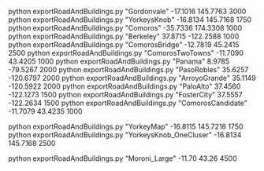 python exportRoadAndBuildings.py "Gordonvale" -17.1016 145.7763 3000
python exportRoadAndBuildings.py "YorkeysKnob" -16.8134 145.7168 1750
python exportRoadAndBuildings.py "Comoros" -35.7336 174.3308 1000
python exportRoadAndBuildings.py "Berkeley" 37.8715 -122.2588 1000
python exportRoadAndBuildings.py "ComorosBridge" -12.7819 45.2415 2500
python exportRoadAndBuildings.py "ComorosTwoTowns" -11.7090 43.4205 1000
python exportRoadAndBuildings.py "Panama" 8.9785 -79.5267 2000
python exportRoadAndBuildings.py "PasoRobles" 35.6257 -120.6797 2000
python exportRoadAndBuildings.py "ArroyoGrande" 35.1149 -120.5922 2000
python exportRoadAndBuildings.py "PaloAlto" 37.4560 -122.1273 1500
python exportRoadAndBuildings.py "FosterCity" 37.5557 -122.2634 1500
python exportRoadAndBuildings.py "ComorosCandidate" -11.7079 43.4235 1000

python exportRoadAndBuildings.py "YorkeyMap" -16.8115 145.7218 1750
python exportRoadAndBuildings.py "YorkeysKnob_OneCluser" -16.8134 145.7168 2500

python exportRoadAndBuildings.py "Moroni_Large" -11.70 43.26 4500
